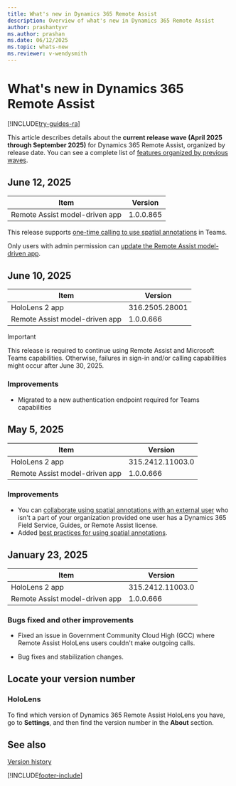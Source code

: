 ```yaml
---
title: What's new in Dynamics 365 Remote Assist
description: Overview of what's new in Dynamics 365 Remote Assist
author: prashantyvr
ms.author: prashan
ms.date: 06/12/2025
ms.topic: whats-new
ms.reviewer: v-wendysmith
---
```


# What's new in Dynamics 365 Remote Assist

[!INCLUDE[try-guides-ra](../includes/try-guides-ra.md)]

This article describes details about the **current release wave (April 2025 through September 2025)** for Dynamics 365 Remote Assist, organized by release date. You can see a complete list of [features organized by previous waves](version-history.md).

## June 12, 2025

|Item|Version|
|----|-------|
|Remote Assist model-driven app | 1.0.0.865|

This release supports [one-time calling to use spatial annotations](teams-mobile-annotate.md#enable-a-one-time-call-to-use-spatial-annotations) in Teams.

Only users with admin permission can [update the Remote Assist model-driven app](ra-webapp-install.md#update-the-model-driven-app-to-the-latest-version).

## June 10, 2025

|Item|Version|
|----|-------|
|HoloLens 2 app | 316.2505.28001 |
|Remote Assist model-driven app | 1.0.0.666|

> [!IMPORTANT]
> This release is required to continue using Remote Assist and Microsoft Teams capabilities. Otherwise, failures in sign-in and/or calling capabilities might occur after June 30, 2025.

### Improvements

- Migrated to a new authentication endpoint required for Teams capabilities

## May 5, 2025

|Item|Version|
|----|-------|
|HoloLens 2 app | 315.2412.11003.0 |
|Remote Assist model-driven app | 1.0.0.666|

### Improvements

- You can [collaborate using spatial annotations with an external user](teams-mobile-annotate.md#enable-a-one-time-call-to-use-spatial-annotations) who isn't a part of your organization provided one user has a Dynamics 365 Field Service, Guides, or Remote Assist license.
- Added [best practices for using spatial annotations](teams-mobile-annotate.md#best-practices).

## January 23, 2025

|Item|Version|
|----|-------|
|HoloLens 2 app | 315.2412.11003.0 |
|Remote Assist model-driven app | 1.0.0.666|

### Bugs fixed and other improvements

- Fixed an issue in Government Community Cloud High (GCC) where Remote Assist HoloLens users couldn't make outgoing calls.

- Bug fixes and stabilization changes.

## Locate your version number

### HoloLens

To find which version of Dynamics 365 Remote Assist HoloLens you have, go to **Settings**, and then find the version number in the **About** section.

## See also

[Version history](version-history.md)

[!INCLUDE[footer-include](../includes/footer-banner.md)]
